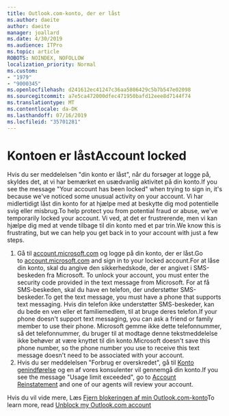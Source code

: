 ```yaml
---
title: Outlook.com-konto, der er låst
ms.author: daeite
author: daeite
manager: joallard
ms.date: 4/30/2019
ms.audience: ITPro
ms.topic: article
ROBOTS: NOINDEX, NOFOLLOW
localization_priority: Normal
ms.custom:
- "1979"
- "9000345"
ms.openlocfilehash: d241612ec41247c36aa5806429c5b7b547e02098
ms.sourcegitcommit: a7e5ca472000dfec471950bafd12eee8d7144f74
ms.translationtype: MT
ms.contentlocale: da-DK
ms.lasthandoff: 07/16/2019
ms.locfileid: "35701281"
---
```

# <a name="account-locked"></a><span data-ttu-id="58d7d-102">Kontoen er låst</span><span class="sxs-lookup"><span data-stu-id="58d7d-102">Account locked</span></span>

<span data-ttu-id="58d7d-103">Hvis du ser meddelelsen "din konto er låst", når du forsøger at logge på, skyldes det, at vi har bemærket en usædvanlig aktivitet på din konto.</span><span class="sxs-lookup"><span data-stu-id="58d7d-103">If you see the message "Your account has been locked" when trying to sign in, it's because we've noticed some unusual activity on your account.</span></span> <span data-ttu-id="58d7d-104">Vi har midlertidigt låst din konto for at hjælpe med at beskytte dig mod potentielle svig eller misbrug.</span><span class="sxs-lookup"><span data-stu-id="58d7d-104">To help protect you from potential fraud or abuse, we've temporarily locked your account.</span></span> <span data-ttu-id="58d7d-105">Vi ved, at det er frustrerende, men vi kan hjælpe dig med at vende tilbage til din konto med et par trin.</span><span class="sxs-lookup"><span data-stu-id="58d7d-105">We know this is frustrating, but we can help you get back in to your account with just a few steps.</span></span>

1. <span data-ttu-id="58d7d-106">Gå til [account.microsoft.com](https://go.microsoft.com/fwlink/?linkid=2090484) og logge på din konto, der er låst.</span><span class="sxs-lookup"><span data-stu-id="58d7d-106">Go to [account.microsoft.com](https://go.microsoft.com/fwlink/?linkid=2090484) and sign in to your locked account.</span></span><span data-ttu-id="58d7d-107">For at låse din konto, skal du angive den sikkerhedskode, der er angivet i SMS-beskeden fra Microsoft.</span><span class="sxs-lookup"><span data-stu-id="58d7d-107"> To unlock your account, you must enter the security code provided in the text message from Microsoft.</span></span> <span data-ttu-id="58d7d-108">For at få SMS-beskeden, skal du have en telefon, der understøtter SMS-beskeder.</span><span class="sxs-lookup"><span data-stu-id="58d7d-108">To get the text message, you must have a phone that supports text messaging.</span></span> <span data-ttu-id="58d7d-109">Hvis din telefon ikke understøtter SMS-beskeder, kan du bede en ven eller et familiemedlem, til at bruge deres telefon.</span><span class="sxs-lookup"><span data-stu-id="58d7d-109">If your phone doesn't support text messaging, you can ask a friend or family member to use their phone.</span></span> <span data-ttu-id="58d7d-110">Microsoft gemme ikke dette telefonnummer, så det telefonnummer, du bruger til at modtage denne tekstmeddelelse ikke behøver at være knyttet til din konto.</span><span class="sxs-lookup"><span data-stu-id="58d7d-110">Microsoft doesn't save this phone number, so the phone number you use to receive this text message doesn't need to be associated with your account.</span></span>
2. <span data-ttu-id="58d7d-111">Hvis du ser meddelelsen "Forbrug er overskredet", gå til [Konto genindførelse](https://go.microsoft.com/fwlink/?linkid=2090483) og en af vores konsulenter vil gennemgå din konto.</span><span class="sxs-lookup"><span data-stu-id="58d7d-111">If you see the message "Usage limit exceeded", go to [Account Reinstatement](https://go.microsoft.com/fwlink/?linkid=2090483) and one of our agents will review your account.</span></span>

<span data-ttu-id="58d7d-112">Hvis du vil vide mere, Læs [Fjern blokeringen af min Outlook.com-konto](https://support.office.com/article/f4ad2701-d166-4d8b-8a6a-9af2a1f8a4c4?wt.mc_id=Office_Outlook_com_Alchemy)</span><span class="sxs-lookup"><span data-stu-id="58d7d-112">To learn more, read [Unblock my Outlook.com account](https://support.office.com/article/f4ad2701-d166-4d8b-8a6a-9af2a1f8a4c4?wt.mc_id=Office_Outlook_com_Alchemy)</span></span> 